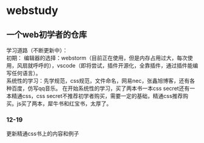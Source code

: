 # webstudy

## 一个web初学者的仓库


学习道路（不断更新中）：<br>初期：
编辑器的选择：webstorm（目前正在使用，但是内存占用过大，每次使用，风扇就呼呼的），vscode（即将尝试，插件开源化，全靠插件，通过插件能编写任何语言）。<br>系统性的学习：先学规范，css规范，文件命名，网易nec，张鑫旭博客，还有各种百度，仿写qq音乐。
在开始系统性的学习，买了两本书一本css secret还有一本精通css，css secret不推荐初学者购买，需要一定的基础，精通css推荐购买。js买了两本，犀牛书和红宝书，太厚了。

### 12-19
更新精通css书上的内容和例子
